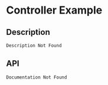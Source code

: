 # Controller Example

## Description

    Description Not Found

## API

    Documentation Not Found